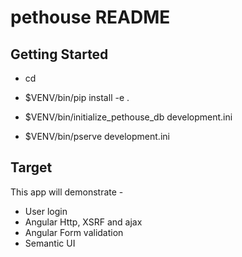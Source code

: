 pethouse README
==================

Getting Started
---------------

- cd <directory containing this file>

- $VENV/bin/pip install -e .

- $VENV/bin/initialize_pethouse_db development.ini

- $VENV/bin/pserve development.ini

Target
------

This app will demonstrate -

- User login
- Angular Http, XSRF and ajax 
- Angular Form validation
- Semantic UI
